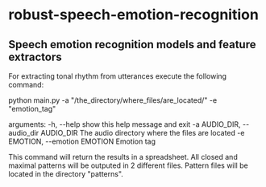# robust-speech-emotion-recognition
## Speech emotion recognition models and feature extractors

For extracting tonal rhythm from utterances execute the following command:

python main.py -a "/the_directory/where_files/are_located/" -e "emotion_tag"

arguments:
  -h, --help            show this help message and exit
  -a AUDIO_DIR, --audio_dir AUDIO_DIR
                        The audio directory where the files are located
  -e EMOTION, --emotion EMOTION
                        Emotion tag



This command will return the results in a spreadsheet. All closed and maximal patterns will be outputed in 2 different files. Pattern files will be located in the directory "patterns".
